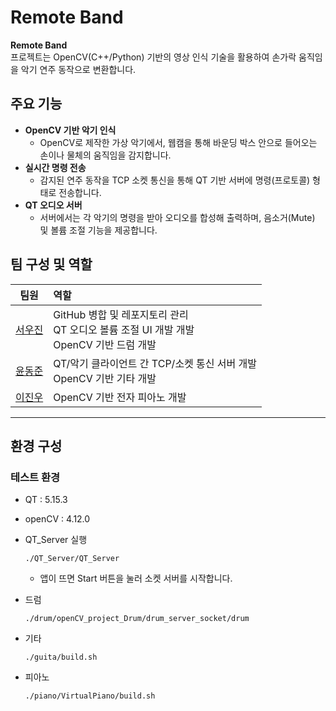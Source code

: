 # Remote Band

**Remote Band** <br>프로젝트는 OpenCV(C++/Python) 기반의 영상 인식 기술을 활용하여 손가락 움직임을 악기 연주 동작으로 변환합니다.



## 주요 기능

- **OpenCV 기반 악기 인식**  
  - OpenCV로 제작한 가상 악기에서, 웹캠을 통해 바운딩 박스 안으로 들어오는 손이나 물체의 움직임을 감지합니다.
- **실시간 명령 전송**  
  - 감지된 연주 동작을 TCP 소켓 통신을 통해 QT 기반 서버에 명령(프로토콜) 형태로 전송합니다.
- **QT 오디오 서버**  
  - 서버에서는 각 악기의 명령을 받아 오디오를 합성해 출력하며, 음소거(Mute) 및 볼륨 조절 기능을 제공합니다.



## 팀 구성 및 역할

| 팀원 | 역할 |
| :---: | :--- |
| [서우진](https://github.com/Woojin5020) | GitHub 병합 및 레포지토리 관리<br>QT 오디오 볼륨 조절 UI 개발 개발<br>OpenCV 기반 드럼 개발 |
| [윤동준](https://github.com/yundongjun) | QT/악기 클라이언트 간 TCP/소켓 통신 서버 개발<br>OpenCV 기반 기타 개발 |
| [이진우](https://github.com/LeeJinWoo537) | OpenCV 기반 전자 피아노 개발 |

---

## 환경 구성
### 테스트 환경
- QT : 5.15.3
- openCV : 4.12.0

- QT_Server 실행
  ```
  ./QT_Server/QT_Server
  ```
  - 앱이 뜨면 Start 버튼을 눌러 소켓 서버를 시작합니다.

- 드럼
  ```
  ./drum/openCV_project_Drum/drum_server_socket/drum
  ```


- 기타
  ```
  ./guita/build.sh
  ```

- 피아노
  ```
  ./piano/VirtualPiano/build.sh
  ```